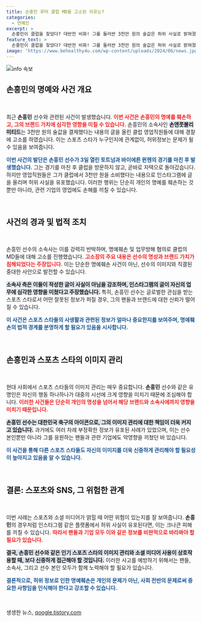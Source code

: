 ```yaml
---
title: 손흥민 루머 클럽 MD들 고소된 이유는?
categories:
  - 연예인
excerpt: >
  손흥민이 클럽을 찾았다? 대반전 비화! 그를 둘러싼 3천만 원의 술값은 허위 사실로 밝혀졌고, 클럽 MD들의 명예훼손 혐의로 고소까지 이어졌습니다. 사건의 진실은 무엇일까요? 클릭해 보세요!
feature_text: >
  손흥민이 클럽을 찾았다? 대반전 비화! 그를 둘러싼 3천만 원의 술값은 허위 사실로 밝혀졌고, 클럽 MD들의 명예훼손 혐의로 고소까지 이어졌습니다. 사건의 진실은 무엇일까요? 클릭해 보세요!
image: 'https://www.behealthy4u.com/wp-content/uploads/2024/06/news.jpg'
---
```


<p><img src="https://www.behealthy4u.com/wp-content/uploads/2024/06/news.jpg" alt="info 속보" /></p>

<h2 data-ke-size="size26">손흥민의 명예와 사건 개요</h2>

<p data-ke-size="size16">&nbsp;</p>

<p>최근 <b>손흥민</b> 선수와 관련된 사건이 발생했습니다. <b><span style="color: #ee2323;">이번 사건은 손흥민의 명예를 훼손하고, 그의 브랜드 가치에 심각한 영향을 미칠 수 있습니다.</span></b> 손흥민의 소속사인 <b><span style="background-color: #21538527;">손앤풋볼리미티드</span></b>는 3천만 원의 술값을 결제했다는 내용의 글을 올린 클럽 영업직원들에 대해 경찰에 고소를 하였습니다. 이는 스포츠 스타가 누구인지에 관계없이, 허위정보는 문제가 될 수 있음을 보여줍니다.</p>

<p><b><span style="color: #1a5490;">이번 사건의 발단은 손흥민 선수가 3일 열린 토트넘과 바이에른 뮌헨의 경기를 마친 후 발생했습니다.</span></b> 그는 경기를 마친 후 클럽을 방문하지 않고, 곧바로 자택으로 돌아갔습니다. 하지만 영업직원들은 그가 클럽에서 3천만 원을 소비했다는 내용으로 인스타그램에 글을 올리며 허위 사실을 유포했습니다. 이러한 행위는 단순히 개인의 명예를 훼손하는 것뿐만 아니라, 관련 기업의 영업에도 손해를 끼칠 수 있습니다.</p>

<p data-ke-size="size16">&nbsp;</p>

<h2 data-ke-size="size26">사건의 경과 및 법적 조치</h2>

<p data-ke-size="size16">&nbsp;</p>

<p>손흥민 선수의 소속사는 이를 강력히 반박하며, 명예훼손 및 업무방해 혐의로 클럽의 MD들에 대해 고소를 진행했습니다. <b><span style="color: #ee2323;">고소장의 주요 내용은 선수의 명성과 브랜드 가치가 침해되었다는 주장입니다.</span></b> 이는 단순한 명예훼손 사건이 아닌, 선수의 이미지와 직결된 중대한 사안으로 발전할 수 있습니다.</p>

<p><b><span style="background-color: #21538527;">소속사 측은 이들이 작성한 글이 사실이 아님을 강조하며, 인스타그램의 글이 자신의 업무에 심각한 영향을 미쳤다고 주장했습니다.</span></b> 특히, 손흥민 선수는 글로벌한 관심을 받는 스포츠 스타로서 어떤 잘못된 정보가 퍼질 경우, 그의 팬들과 브랜드에 대한 신뢰가 떨어질 수 있습니다.</p>

<p><b><span style="color: #1a5490;">이 사건은 스포츠 스타들의 사생활과 관련된 정보가 얼마나 중요한지를 보여주며, 명예훼손의 법적 경계를 분명하게 할 필요가 있음을 시사합니다.</span></b></p>

<p data-ke-size="size16">&nbsp;</p>

<h2 data-ke-size="size26">손흥민과 스포츠 스타의 이미지 관리</h2>

<p data-ke-size="size16">&nbsp;</p>

<p>현대 사회에서 스포츠 스타들의 이미지 관리는 매우 중요합니다. <b>손흥민</b> 선수와 같은 유명인은 자신의 행동 하나하나가 대중의 시선에 크게 영향을 미치기 때문에 조심해야 합니다. <b><span style="color: #ee2323;">이러한 사건들은 단순히 개인의 명성을 넘어서 해당 브랜드와 소속사에까지 영향을 미치기 때문입니다.</span></b></p>

<p><b><span style="background-color: #21538527;">손흥민 선수는 대한민국 축구의 아이콘으로, 그의 이미지 관리에 대한 책임이 더욱 커지고 있습니다.</span></b> 과거에도 여러 차례 부정확한 정보가 유포된 사례가 있었으며, 이는 선수 본인뿐만 아니라 그를 응원하는 팬들과 관련 기업에도 악영향을 끼쳤던 바 있습니다.</p>

<p><b><span style="color: #1a5490;">이 사건을 통해 다른 스포츠 스타들도 자신의 이미지를 더욱 신중하게 관리해야 할 필요성이 높아지고 있음을 알 수 있습니다.</span></b></p>

<p data-ke-size="size16">&nbsp;</p>

<h2 data-ke-size="size26">결론: 스포츠와 SNS, 그 위험한 관계</h2>

<p data-ke-size="size16">&nbsp;</p>

<p>이번 사례는 스포츠와 소셜 미디어가 얽힐 때 어떤 위험이 있는지를 잘 보여줍니다. <b>손흥민</b>의 경우처럼 인스타그램 같은 플랫폼에서 허위 사실이 유포된다면, 이는 크나큰 피해를 끼칠 수 있습니다. <b><span style="color: #ee2323;">따라서 팬들과 기업 모두 이와 같은 정보를 비판적으로 바라봐야 할 필요가 있습니다.</span></b></p>

<p><b><span style="background-color: #21538527;">결국, 손흥민 선수와 같은 인기 스포츠 스타의 이미지 관리와 소셜 미디어 사용이 상호작용할 때, 보다 신중하게 접근해야 할 것입니다.</span></b> 이러한 사고를 예방하기 위해서는 팬들, 소속사, 그리고 선수 본인 모두가 함께 노력해야 할 필요가 있습니다.</p>

<p><b><span style="color: #1a5490;">결론적으로, 허위 정보로 인한 명예훼손은 개인의 문제가 아닌, 사회 전반의 문제로써 중요한 사항임을 인식해야 한다고 강조할 수 있습니다.</span></b></p>

<p data-ke-size="size16">&nbsp;</p>
생생한 뉴스, <a href="https://qoogle.tistory.com" rel="dofollow">qoogle.tistory.com</a>


